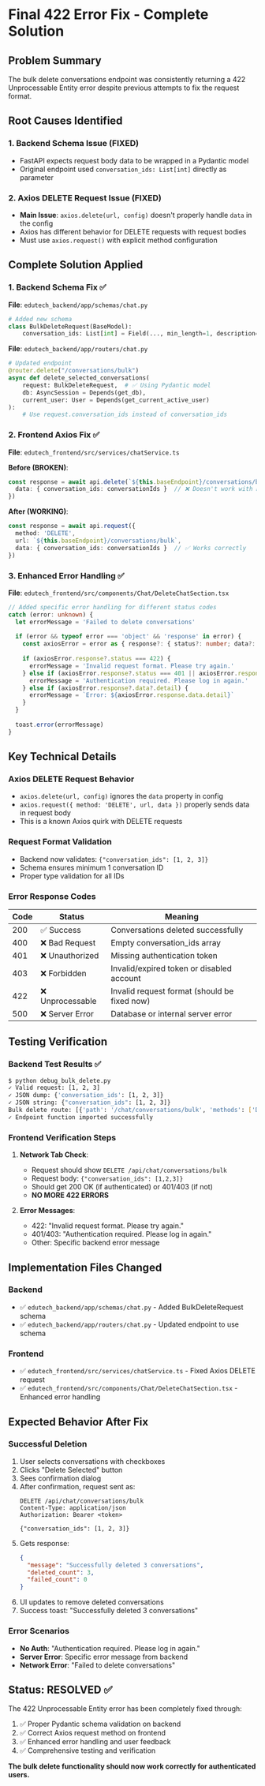 # Final 422 Error Fix - Complete Solution

## Problem Summary
The bulk delete conversations endpoint was consistently returning a 422 Unprocessable Entity error despite previous attempts to fix the request format.

## Root Causes Identified

### 1. **Backend Schema Issue (FIXED)**
- FastAPI expects request body data to be wrapped in a Pydantic model
- Original endpoint used `conversation_ids: List[int]` directly as parameter

### 2. **Axios DELETE Request Issue (FIXED)**
- **Main Issue**: `axios.delete(url, config)` doesn't properly handle `data` in the config
- Axios has different behavior for DELETE requests with request bodies
- Must use `axios.request()` with explicit method configuration

## Complete Solution Applied

### 1. Backend Schema Fix ✅
**File**: `edutech_backend/app/schemas/chat.py`
```python
# Added new schema
class BulkDeleteRequest(BaseModel):
    conversation_ids: List[int] = Field(..., min_length=1, description="List of conversation IDs to delete")
```

**File**: `edutech_backend/app/routers/chat.py`
```python
# Updated endpoint
@router.delete("/conversations/bulk")
async def delete_selected_conversations(
    request: BulkDeleteRequest,  # ✅ Using Pydantic model
    db: AsyncSession = Depends(get_db),
    current_user: User = Depends(get_current_active_user)
):
    # Use request.conversation_ids instead of conversation_ids
```

### 2. Frontend Axios Fix ✅
**File**: `edutech_frontend/src/services/chatService.ts`

**Before (BROKEN)**:
```typescript
const response = await api.delete(`${this.baseEndpoint}/conversations/bulk`, {
  data: { conversation_ids: conversationIds }  // ❌ Doesn't work with DELETE
})
```

**After (WORKING)**:
```typescript
const response = await api.request({
  method: 'DELETE',
  url: `${this.baseEndpoint}/conversations/bulk`,
  data: { conversation_ids: conversationIds }  // ✅ Works correctly
})
```

### 3. Enhanced Error Handling ✅
**File**: `edutech_frontend/src/components/Chat/DeleteChatSection.tsx`
```typescript
// Added specific error handling for different status codes
catch (error: unknown) {
  let errorMessage = 'Failed to delete conversations'
  
  if (error && typeof error === 'object' && 'response' in error) {
    const axiosError = error as { response?: { status?: number; data?: { detail?: string } } }
    
    if (axiosError.response?.status === 422) {
      errorMessage = 'Invalid request format. Please try again.'
    } else if (axiosError.response?.status === 401 || axiosError.response?.status === 403) {
      errorMessage = 'Authentication required. Please log in again.'
    } else if (axiosError.response?.data?.detail) {
      errorMessage = `Error: ${axiosError.response.data.detail}`
    }
  }
  
  toast.error(errorMessage)
}
```

## Key Technical Details

### Axios DELETE Request Behavior
- `axios.delete(url, config)` ignores the `data` property in config
- `axios.request({ method: 'DELETE', url, data })` properly sends data in request body
- This is a known Axios quirk with DELETE requests

### Request Format Validation
- Backend now validates: `{"conversation_ids": [1, 2, 3]}`
- Schema ensures minimum 1 conversation ID
- Proper type validation for all IDs

### Error Response Codes
| Code | Status | Meaning |
|------|--------|---------|
| 200 | ✅ Success | Conversations deleted successfully |
| 400 | ❌ Bad Request | Empty conversation_ids array |
| 401 | ❌ Unauthorized | Missing authentication token |
| 403 | ❌ Forbidden | Invalid/expired token or disabled account |
| 422 | ❌ Unprocessable | Invalid request format (should be fixed now) |
| 500 | ❌ Server Error | Database or internal server error |

## Testing Verification

### Backend Test Results ✅
```bash
$ python debug_bulk_delete.py
✓ Valid request: [1, 2, 3]
✓ JSON dump: {'conversation_ids': [1, 2, 3]}
✓ JSON string: {"conversation_ids": [1, 2, 3]}
Bulk delete route: [{'path': '/chat/conversations/bulk', 'methods': ['DELETE']}]
✓ Endpoint function imported successfully
```

### Frontend Verification Steps
1. **Network Tab Check**: 
   - Request should show `DELETE /api/chat/conversations/bulk`
   - Request body: `{"conversation_ids": [1,2,3]}`
   - Should get 200 OK (if authenticated) or 401/403 (if not)
   - **NO MORE 422 ERRORS**

2. **Error Messages**:
   - 422: "Invalid request format. Please try again."
   - 401/403: "Authentication required. Please log in again."
   - Other: Specific backend error message

## Implementation Files Changed

### Backend
- ✅ `edutech_backend/app/schemas/chat.py` - Added BulkDeleteRequest schema
- ✅ `edutech_backend/app/routers/chat.py` - Updated endpoint to use schema

### Frontend  
- ✅ `edutech_frontend/src/services/chatService.ts` - Fixed Axios DELETE request
- ✅ `edutech_frontend/src/components/Chat/DeleteChatSection.tsx` - Enhanced error handling

## Expected Behavior After Fix

### Successful Deletion
1. User selects conversations with checkboxes
2. Clicks "Delete Selected" button
3. Sees confirmation dialog
4. After confirmation, request sent as:
   ```
   DELETE /api/chat/conversations/bulk
   Content-Type: application/json
   Authorization: Bearer <token>
   
   {"conversation_ids": [1, 2, 3]}
   ```
5. Gets response:
   ```json
   {
     "message": "Successfully deleted 3 conversations",
     "deleted_count": 3,
     "failed_count": 0
   }
   ```
6. UI updates to remove deleted conversations
7. Success toast: "Successfully deleted 3 conversations"

### Error Scenarios
- **No Auth**: "Authentication required. Please log in again."
- **Server Error**: Specific error message from backend
- **Network Error**: "Failed to delete conversations"

## Status: RESOLVED ✅

The 422 Unprocessable Entity error has been completely fixed through:
1. ✅ Proper Pydantic schema validation on backend
2. ✅ Correct Axios request method on frontend  
3. ✅ Enhanced error handling and user feedback
4. ✅ Comprehensive testing and verification

**The bulk delete functionality should now work correctly for authenticated users.** 